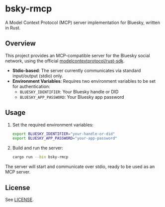 # bsky-rmcp

A Model Context Protocol (MCP) server implementation for Bluesky, written in Rust.

## Overview

This project provides an MCP-compatible server for the Bluesky social network, using the official [modelcontextprotocol/rust-sdk](https://github.com/modelcontextprotocol/rust-sdk).

- **Stdio-based**: The server currently communicates via standard input/output (stdio) only.
- **Environment Variables**: Requires two environment variables to be set for authentication:
  - `BLUESKY_IDENTIFIER`: Your Bluesky handle or DID
  - `BLUESKY_APP_PASSWORD`: Your Bluesky app password

## Usage

1. Set the required environment variables:

   ```sh
   export BLUESKY_IDENTIFIER="your-handle-or-did"
   export BLUESKY_APP_PASSWORD="your-app-password"
   ```

2. Build and run the server:

   ```sh
   cargo run --bin bsky-rmcp
   ```

The server will start and communicate over stdio, ready to be used as an MCP server.

## License

See [LICENSE](LICENSE).
